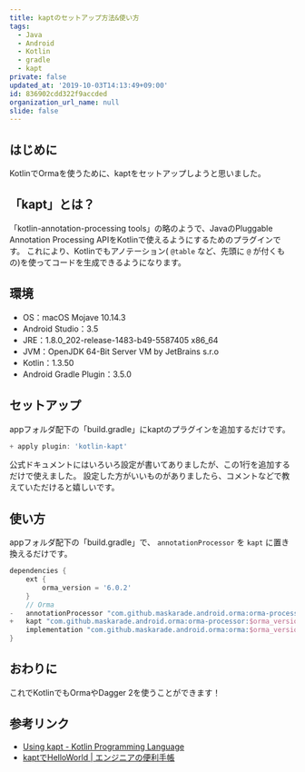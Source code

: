 ```yaml
---
title: kaptのセットアップ方法&使い方
tags:
  - Java
  - Android
  - Kotlin
  - gradle
  - kapt
private: false
updated_at: '2019-10-03T14:13:49+09:00'
id: 836902cdd322f9accded
organization_url_name: null
slide: false
---
```

## はじめに

KotlinでOrmaを使うために、kaptをセットアップしようと思いました。

## 「kapt」とは？

「kotlin-annotation-processing tools」の略のようで、JavaのPluggable Annotation Processing APIをKotlinで使えるようにするためのプラグインです。
これにより、Kotlinでもアノテーション( `@table` など、先頭に `@` が付くもの)を使ってコードを生成できるようになります。

## 環境

- OS：macOS Mojave 10.14.3
- Android Studio：3.5
- JRE：1.8.0_202-release-1483-b49-5587405 x86_64
- JVM：OpenJDK 64-Bit Server VM by JetBrains s.r.o
- Kotlin：1.3.50
- Android Gradle Plugin：3.5.0

## セットアップ

appフォルダ配下の「build.gradle」にkaptのプラグインを追加するだけです。

```diff:/build.gradle
+ apply plugin: 'kotlin-kapt'
```

公式ドキュメントにはいろいろ設定が書いてありましたが、この1行を追加するだけで使えました。
設定した方がいいものがありましたら、コメントなどで教えていただけると嬉しいです。

## 使い方

appフォルダ配下の「build.gradle」で、 `annotationProcessor` を `kapt` に置き換えるだけです。

```diff:/app/build.gradle
dependencies {
    ext {
        orma_version = '6.0.2'
    }
    // Orma
-   annotationProcessor "com.github.maskarade.android.orma:orma-processor:$orma_version"
+   kapt "com.github.maskarade.android.orma:orma-processor:$orma_version"
    implementation "com.github.maskarade.android.orma:orma:$orma_version"
}
```

## おわりに

これでKotlinでもOrmaやDagger 2を使うことができます！

## 参考リンク

- [Using kapt - Kotlin Programming Language](https://kotlinlang.org/docs/reference/kapt.html)
- [kaptでHelloWorld | エンジニアの便利手帳](http://3jigen.net/2018/09/post-802/)
